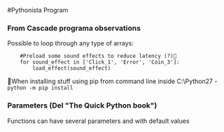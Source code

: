 #Pythonista Program

### From Cascade programa observations

Possible to loop through any type of arrays:
```
	#Preload some sound effects to reduce latency (?) 
	for sound_effect in ['Click_1', 'Error', 'Coin_3']:
		load_effect(sound_effect)
```
When installing stuff using pip from command line inside C:\Python27 - 
`` python -m pip install``

### Parameters (Del "The Quick Python book")
Functions can have  several parameters and with default values
